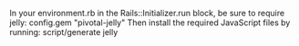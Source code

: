 In your environment.rb in the Rails::Initializer.run block, be sure to require jelly:
  config.gem "pivotal-jelly"
Then install the required JavaScript files by running:
  script/generate jelly